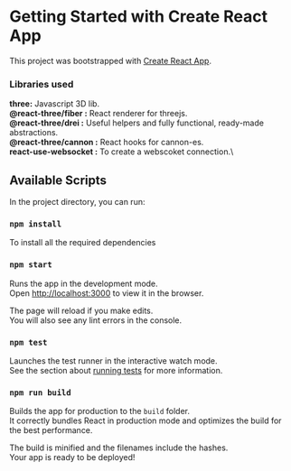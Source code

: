 # Getting Started with Create React App

This project was bootstrapped with [Create React App](https://github.com/facebook/create-react-app).

### Libraries used

**three:** Javascript 3D lib.\
**@react-three/fiber :** React renderer for threejs.\
**@react-three/drei :** Useful helpers and fully functional, ready-made abstractions.\
**@react-three/cannon :** React hooks for cannon-es.\
**react-use-websocket :** To create a webscoket connection.\

## Available Scripts

In the project directory, you can run:

### `npm install`

To install all the required dependencies

### `npm start`

Runs the app in the development mode.\
Open [http://localhost:3000](http://localhost:3000) to view it in the browser.

The page will reload if you make edits.\
You will also see any lint errors in the console.

### `npm test`

Launches the test runner in the interactive watch mode.\
See the section about [running tests](https://facebook.github.io/create-react-app/docs/running-tests) for more information.

### `npm run build`

Builds the app for production to the `build` folder.\
It correctly bundles React in production mode and optimizes the build for the best performance.

The build is minified and the filenames include the hashes.\
Your app is ready to be deployed!
